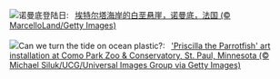 ![](https://www.bing.com/th?id=OHR.CliffsEtretat_ZH-CN9911283373_UHD.jpg&w=1000)诺曼底登陆日:&nbsp;&ensp;[埃特尔塔海岸的白垩悬崖，诺曼底，法国 (© MarcelloLand/Getty Images)](https://www.bing.com/th?id=OHR.CliffsEtretat_ZH-CN9911283373_UHD.jpg)
<br><br/>
![](https://www.bing.com/th?id=OHR.PlasticParrotfish_EN-US8059787303_UHD.jpg&w=1000)Can we turn the tide on ocean plastic?:&nbsp;&ensp;['Priscilla the Parrotfish' art installation at Como Park Zoo & Conservatory, St. Paul, Minnesota (© Michael Siluk/UCG/Universal Images Group via Getty Images)](https://www.bing.com/th?id=OHR.PlasticParrotfish_EN-US8059787303_UHD.jpg)
<br><br/>
